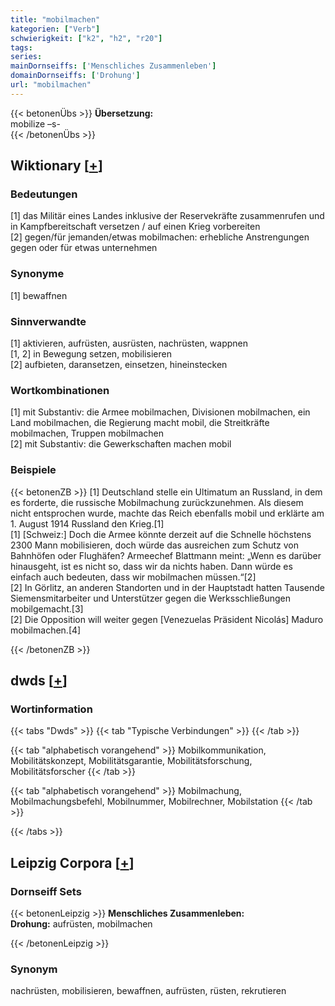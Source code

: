 ```yaml
---
title: "mobilmachen"
kategorien: ["Verb"]
schwierigkeit: ["k2", "h2", "r20"]
tags:
series:
mainDornseiffs: ['Menschliches Zusammenleben']
domainDornseiffs: ['Drohung']
url: "mobilmachen"
---
```


{{< betonenÜbs >}}
**Übersetzung:**  
mobilize –s-  
{{< /betonenÜbs >}}

## Wiktionary [[+](https://de.wiktionary.org/wiki/mobilmachen)]

### Bedeutungen
[1] das Militär eines Landes inklusive der Reservekräfte zusammenrufen und in Kampfbereitschaft versetzen / auf einen Krieg vorbereiten  
[2] gegen/für jemanden/etwas mobilmachen: erhebliche Anstrengungen gegen oder für etwas unternehmen  

### Synonyme
[1] bewaffnen  

### Sinnverwandte
[1] aktivieren, aufrüsten, ausrüsten, nachrüsten, wappnen  
[1, 2] in Bewegung setzen, mobilisieren  
[2] aufbieten, daransetzen, einsetzen, hineinstecken  

### Wortkombinationen
[1] mit Substantiv: die Armee mobilmachen, Divisionen mobilmachen, ein Land mobilmachen, die Regierung macht mobil, die Streitkräfte mobilmachen, Truppen mobilmachen  
[2] mit Substantiv: die Gewerkschaften machen mobil  

### Beispiele
{{< betonenZB >}}
[1] Deutschland stelle ein Ultimatum an Russland, in dem es forderte, die russische Mobilmachung zurückzunehmen. Als diesem nicht entsprochen wurde, machte das Reich ebenfalls mobil und erklärte am 1. August 1914 Russland den Krieg.[1]  
[1] [Schweiz:] Doch die Armee könnte derzeit auf die Schnelle höchstens 2300 Mann mobilisieren, doch würde das ausreichen zum Schutz von Bahnhöfen oder Flughäfen? Armeechef Blattmann meint: „Wenn es darüber hinausgeht, ist es nicht so, dass wir da nichts haben. Dann würde es einfach auch bedeuten, dass wir mobilmachen müssen.“[2]  
[2] In Görlitz, an anderen Standorten und in der Hauptstadt hatten Tausende Siemensmitarbeiter und Unterstützer gegen die Werksschließungen mobilgemacht.[3]  
[2] Die Opposition will weiter gegen [Venezuelas Präsident Nicolás] Maduro mobilmachen.[4]  

{{< /betonenZB >}}


## dwds [[+](https://www.dwds.de/wb/mobilmachen)]

### Wortinformation
{{< tabs "Dwds" >}}
{{< tab "Typische Verbindungen" >}}
{{< /tab >}}

{{< tab "alphabetisch vorangehend" >}}
Mobilkommunikation, Mobilitätskonzept, Mobilitätsgarantie, Mobilitätsforschung, Mobilitätsforscher
{{< /tab >}}

{{< tab "alphabetisch vorangehend" >}}
Mobilmachung, Mobilmachungsbefehl, Mobilnummer, Mobilrechner, Mobilstation
{{< /tab >}}

{{< /tabs >}}

## Leipzig Corpora [[+](https://corpora.uni-leipzig.de/en/res?word=mobilmachen&corpusId=deu_newscrawl-public_2018)]

### Dornseiff Sets
{{< betonenLeipzig >}}
**Menschliches Zusammenleben:**  
**Drohung:** aufrüsten, mobilmachen  

{{< /betonenLeipzig >}}

### Synonym
nachrüsten, mobilisieren, bewaffnen, aufrüsten, rüsten, rekrutieren


